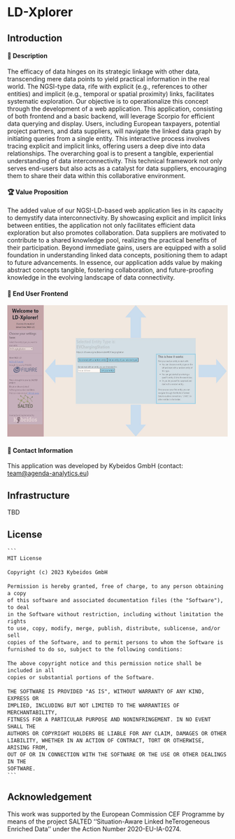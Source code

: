 # LD-Xplorer


## Introduction


#### 📝 Description

The efficacy of data hinges on its strategic linkage with other data, transcending mere data points to yield practical information in the real world. The NGSI-type data, rife with explicit (e.g., references to other entities) and implicit (e.g., temporal or spatial proximity) links, facilitates systematic exploration.
Our objective is to operationalize this concept through the development of a web application. This application, consisting of both frontend and a basic backend, will leverage Scorpio for efficient data querying and display. Users, including European taxpayers, potential project partners, and data suppliers, will navigate the linked data graph by initiating queries from a single entity.
This interactive process involves tracing explicit and implicit links, offering users a deep dive into data relationships. The overarching goal is to present a tangible, experiential understanding of data interconnectivity. This technical framework not only serves end-users but also acts as a catalyst for data suppliers, encouraging them to share their data within this collaborative environment.

#### 🏆 Value Proposition

The added value of our NGSI-LD-based web application lies in its capacity to demystify data interconnectivity. By showcasing explicit and implicit links between entities, the application not only facilitates efficient data exploration but also promotes collaboration. Data suppliers are motivated to contribute to a shared knowledge pool, realizing the practical benefits of their participation. Beyond immediate gains, users are equipped with a solid foundation in understanding linked data concepts, positioning them to adapt to future advancements. In essence, our application adds value by making abstract concepts tangible, fostering collaboration, and future-proofing knowledge in the evolving landscape of data connectivity.



#### 🎯 End User Frontend

<img src="https://raw.githubusercontent.com/SALTED-Project/LD-Xplorer/master/images/frontend.JPG" alt="ld-xplorer frontend" height="300px"/>


#### 📧 Contact Information

This application was developed by Kybeidos GmbH (contact: team@agenda-analytics.eu)


## Infrastructure

TBD

    

## License


    ```
    MIT License

    Copyright (c) 2023 Kybeidos GmbH

    Permission is hereby granted, free of charge, to any person obtaining a copy
    of this software and associated documentation files (the "Software"), to deal
    in the Software without restriction, including without limitation the rights
    to use, copy, modify, merge, publish, distribute, sublicense, and/or sell
    copies of the Software, and to permit persons to whom the Software is
    furnished to do so, subject to the following conditions:

    The above copyright notice and this permission notice shall be included in all
    copies or substantial portions of the Software.

    THE SOFTWARE IS PROVIDED "AS IS", WITHOUT WARRANTY OF ANY KIND, EXPRESS OR
    IMPLIED, INCLUDING BUT NOT LIMITED TO THE WARRANTIES OF MERCHANTABILITY,
    FITNESS FOR A PARTICULAR PURPOSE AND NONINFRINGEMENT. IN NO EVENT SHALL THE
    AUTHORS OR COPYRIGHT HOLDERS BE LIABLE FOR ANY CLAIM, DAMAGES OR OTHER
    LIABILITY, WHETHER IN AN ACTION OF CONTRACT, TORT OR OTHERWISE, ARISING FROM,
    OUT OF OR IN CONNECTION WITH THE SOFTWARE OR THE USE OR OTHER DEALINGS IN THE
    SOFTWARE.
    ```


## Acknowledgement
This work was supported by the European Commission CEF Programme by means of the project SALTED ‘‘Situation-Aware Linked heTerogeneous Enriched Data’’ under the Action Number 2020-EU-IA-0274.


